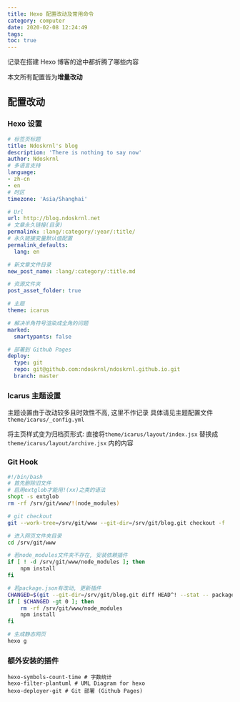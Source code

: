 ```yaml
---
title: Hexo 配置改动及常用命令
category: computer
date: 2020-02-08 12:24:49
tags:
toc: true
---
```


记录在搭建 Hexo 博客的途中都折腾了哪些内容

本文所有配置皆为**增量改动**

<!-- more -->

## 配置改动

### Hexo 设置

```yml hexo/_config.yml
# 标签页标题
title: Ndoskrnl's blog
description: 'There is nothing to say now'
author: Ndoskrnl
# 多语言支持
language:
- zh-cn
- en
# 时区
timezone: 'Asia/Shanghai'

# Url
url: http://blog.ndoskrnl.net
# 文章永久链接(目录)
permalink: :lang/:category/:year/:title/
# 永久链接变量默认值配置
permalink_defaults:
  lang: en

# 新文章文件目录
new_post_name: :lang/:category/:title.md

# 资源文件夹
post_asset_folder: true

# 主题
theme: icarus

# 解决半角符号渲染成全角的问题
marked:
  smartypants: false

# 部署到 Github Pages
deploy:
  type: git
  repo: git@github.com:ndoskrnl/ndoskrnl.github.io.git
  branch: master
```

### Icarus 主题设置

主题设置由于改动较多且时效性不高, 这里不作记录
具体请见主题配置文件 `theme/icarus/_config.yml`

将主页样式变为归档页形式: 直接将`theme/icarus/layout/index.jsx` 替换成 `theme/icarus/layout/archive.jsx` 内的内容

### Git Hook

```bash /home/git/blog.git/hooks/post-update
#!/bin/bash
# 首先删除旧文件
# 启用extglob才能用!(xx)之类的语法
shopt -s extglob
rm -rf /srv/git/www/!(node_modules)

# git checkout
git --work-tree=/srv/git/www --git-dir=/srv/git/blog.git checkout -f

# 进入网页文件夹目录
cd /srv/git/www

# 若node_modules文件夹不存在, 安装依赖插件
if [ ! -d /srv/git/www/node_modules ]; then
    npm install
fi

# 若package.json有改动, 更新插件
CHANGED=$(git --git-dir=/srv/git/blog.git diff HEAD^! --stat -- package.json | wc -l)
if [ $CHANGED -gt 0 ]; then
    rm -rf /srv/git/www/node_modules
    npm install
fi

# 生成静态网页
hexo g
```

### 额外安装的插件

```
hexo-symbols-count-time # 字数统计
hexo-filter-plantuml # UML Diagram for hexo
hexo-deployer-git # Git 部署 (Github Pages)
```
